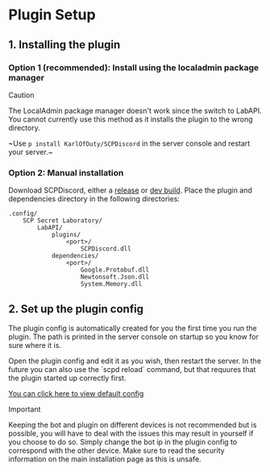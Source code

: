 # Plugin Setup

## 1. Installing the plugin

### Option 1 (recommended): Install using the localadmin package manager

> [!Caution]
> The LocalAdmin package manager doesn't work since the switch to LabAPI. You cannot currently use this method as it installs the plugin to the wrong directory.

~Use `p install KarlOfDuty/SCPDiscord` in the server console and restart your server.~

### Option 2: Manual installation

Download SCPDiscord, either a [release](https://github.com/KarlOfDuty/SCPDiscord/releases) or [dev build](https://jenkins.karlofduty.com/blue/organizations/jenkins/SCPDiscord/activity/).
Place the plugin and dependencies directory in the following directories:
```
.config/
    SCP Secret Laboratory/
        LabAPI/
            plugins/
                <port>/
                    SCPDiscord.dll
            dependencies/
                <port>/
                    Google.Protobuf.dll
                    Newtonsoft.Json.dll
                    System.Memory.dll
```

## 2. Set up the plugin config

The plugin config is automatically created for you the first time you run the plugin. The path is printed in the server console on startup so you know for sure where it is.

Open the plugin config and edit it as you wish, then restart the server. In the future you can also use the ´scpd reload´ command, but that requures that the plugin started up correctly first.

[You can click here to view default config](https://github.com/KarlOfDuty/SCPDiscord/blob/main/SCPDiscordPlugin/config.yml)

> [!IMPORTANT]
> Keeping the bot and plugin on different devices is not recommended but is possible, you will have to deal with the issues this may result in yourself if you choose to do so.
Simply change the bot ip in the plugin config to correspond with the other device. Make sure to read the security information on the main installation page as this is unsafe.
